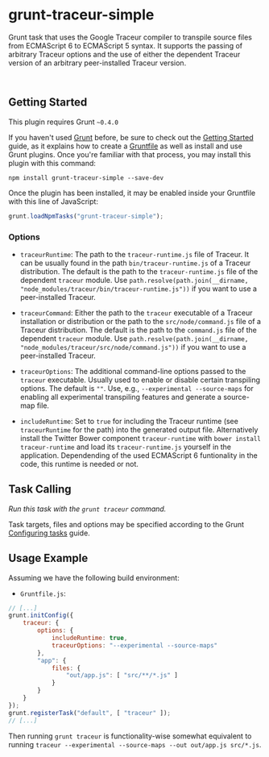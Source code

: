 
# grunt-traceur-simple

Grunt task that uses the Google Traceur compiler to transpile source
files from ECMAScript 6 to ECMAScript 5 syntax. It supports the passing
of arbitrary Traceur options and the use of either the dependent Traceur
version of an arbitrary peer-installed Traceur version.

<p/>
<img src="https://nodei.co/npm/grunt-traceur-simple.png?downloads=true&stars=true" alt=""/>

<p/>
<img src="https://david-dm.org/rse/grunt-traceur-simple.png" alt=""/>

## Getting Started

This plugin requires Grunt `~0.4.0`

If you haven't used [Grunt](http://gruntjs.com/)
before, be sure to check out the [Getting
Started](http://gruntjs.com/getting-started) guide, as it explains how
to create a [Gruntfile](http://gruntjs.com/sample-gruntfile) as well as
install and use Grunt plugins. Once you're familiar with that process,
you may install this plugin with this command:

```shell
npm install grunt-traceur-simple --save-dev
```

Once the plugin has been installed, it may be enabled inside your
Gruntfile with this line of JavaScript:

```js
grunt.loadNpmTasks("grunt-traceur-simple");
```

### Options

- `traceurRuntime`:
  The path to the `traceur-runtime.js` file of Traceur. It can be
  usually found in the path `bin/traceur-runtime.js` of
  a Traceur distribution. The default is the path to the
  `traceur-runtime.js` file of the dependent `traceur` module. Use
  `path.resolve(path.join(__dirname, "node_modules/traceur/bin/traceur-runtime.js"))` if you
  want to use a peer-installed Traceur.

- `traceurCommand`:
  Either the path to the `traceur` executable of a Traceur installation
  or distribution or the path to the `src/node/command.js`
  file of a Traceur distribution. The default is the path to
  the `command.js` file of the dependent `traceur` module. Use
  `path.resolve(path.join(__dirname, "node_modules/traceur/src/node/command.js"))` if you want
  to use a peer-installed Traceur.

- `traceurOptions`:
  The additional command-line options passed to the `traceur`
  executable. Usually used to enable or disable certain transpiling
  options. The default is `""`. Use, e.g., `--experimental
  --source-maps` for enabling all experimental transpiling features and
  generate a source-map file.

- `includeRuntime`:
  Set to `true` for including the Traceur runtime (see `traceurRuntime`
  for the path) into the generated output file. Alternatively install
  the Twitter Bower component `traceur-runtime` with `bower install
  traceur-runtime` and load its `traceur-runtime.js` yourself in the
  application. Dependending of the used ECMAScript 6 funtionality
  in the code, this runtime is needed or not.

## Task Calling

_Run this task with the `grunt traceur` command._

Task targets, files and options may be specified according to the Grunt
[Configuring tasks](http://gruntjs.com/configuring-tasks) guide.

## Usage Example

Assuming we have the following build environment:

- `Gruntfile.js`:

```js
// [...]
grunt.initConfig({
    traceur: {
        options: {
            includeRuntime: true,
            traceurOptions: "--experimental --source-maps"
        },
        "app": {
            files: {
                "out/app.js": [ "src/**/*.js" ]
            }
        }
    }
});
grunt.registerTask("default", [ "traceur" ]);
// [...]
```

Then running `grunt traceur` is functionality-wise somewhat equivalent
to running `traceur --experimental --source-maps --out out/app.js src/*.js`.

